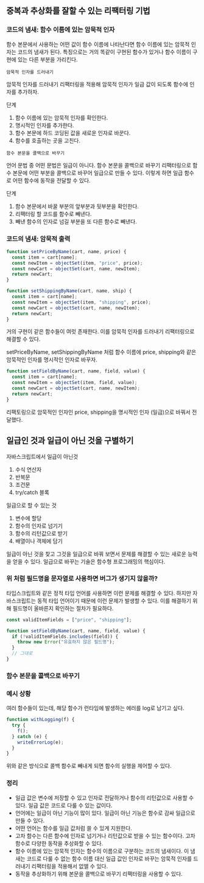 ## 중복과 추상화를 잘할 수 있는 리팩터링 기법

### 코드의 냄새: 함수 이름에 있는 암묵적 인자

함수 본문에서 사용하는 어떤 값이 함수 이름에 나타난다면 함수 이름에 있는 암묵적 인자는 코드의 냄새가 된다.
특징으로는 거의 똑같이 구현된 함수가 있거나 함수 이름이 구현에 있는 다른 부분을 가리킨다.

`암묵적 인자를 드러내기`

암묵적 인자를 드러내기 리팩터링을 적용해 암묵적 인자가 일급 값이 되도록 함수에 인자를 추가하자.

단계

1. 함수 이름에 있는 암묵적 인자를 확인한다.
2. 명시적인 인자를 추가한다.
3. 함수 본문에 하드 코딩된 값을 새로운 인자로 바꾼다.
4. 함수를 호출하는 곳을 고친다.

`함수 본문을 콜백으로 바꾸기`

언어 문법 중 어떤 문법은 일급이 아니다. 함수 본문을 콜백으로 바꾸기 리팩터링으로 함수 본문에 어떤 부분을 콜백으로 바꾸어 일급으로 만들 수 있다. 이렇게 하면 일급 함수로 어떤 함수에 동작을 전달할 수 있다.

단계

1. 함수 본문에서 바꿀 부분의 앞부분과 뒷부분을 확인한다.
2. 리팩터링 할 코드를 함수로 빼낸다.
3. 빼낸 함수의 인자로 넘길 부분을 또 다른 함수로 빼낸다.

### 코드의 냄새: 암묵적 출력

```javascript
function setPriceByName(cart, name, price) {
  const item = cart[name];
  const newItem = objectSet(item, "price", price);
  const newCart = objectSet(cart, name, newItem);
  return newCart;
}

function setShippingByName(cart, name, ship) {
  const item = cart[name];
  const newItem = objectSet(item, "shipping", price);
  const newCart = objectSet(cart, name, newItem);
  return newCart;
}
```

거의 구현이 같은 함수들이 여럿 존재한다. 이를 암묵적 인자를 드러내기 리팩터링으로 해결할 수 있다.

setPriceByName, setShippingByName 처럼 함수 이름에 price, shipping와 같은 암묵적인 인자를 명시적인 인자로 바꾸자.

```javascript
function setFieldByName(cart, name, field, value) {
  const item = cart[name];
  const newItem = objectSet(item, field, value);
  const newCart = objectSet(cart, name, newItem);
  return newCart;
}
```

리팩토링으로 암묵적인 인자인 price, shipping을 명시적인 인자 (일급)으로 바꿔서 전달했다.

## 일급인 것과 일급이 아닌 것을 구별하기

자바스크립트에서 일급이 아닌것

1. 수식 연산자
2. 반복문
3. 조건문
4. try/catch 블록

일급으로 할 수 있는 것

1. 변수에 할당
2. 함수의 인자로 넘기기
3. 함수의 리턴값으로 받기
4. 배열이나 객체에 담기

일급이 아닌 것을 찾고 그것을 일급으로 바꿔 보면서 문제를 해결할 수 있는 새로운 능력을 얻을 수 있다. 일급으로 바꾸는 기술은 함수형 프로그래밍의 핵심이다.

### 위 처럼 필드명을 문자열로 사용하면 버그가 생기지 않을까?

타입스크립트와 같은 정적 타입 언어를 사용하면 이런 문제를 해결할 수 있다. 하지만 자바스크립트는 동적 타입 언어이기 때문에 이런 문제가 발생할 수 있다. 이를 해결하기 위해 필드명이 올바른지 확인하는 절차가 필요하다.

```javascript
const validItemFields = ["price", "shipping"];

function setFieldByName(cart, name, field, value) {
  if (!validItemFields.includes(field)) {
    throw new Error("유효하지 않은 필드명");
  }
  // 그대로
}
```

### 함수 본문을 콜백으로 바꾸기

### 예시 상황

여러 함수들이 있는데, 해당 함수가 런타임에 발생하는 에러를 log로 남기고 싶다.

```javascript
function withLogging(f) {
  try {
    f();
  } catch (e) {
    writeErrorLog(e);
  }
}
```

위와 같은 방식으로 콜백 함수로 빼내게 되면 함수의 실행을 제어할 수 있다.

### 정리

- 일급 값은 변수에 저장할 수 있고 인자로 전달하거나 함수의 리턴값으로 사용할 수 있다. 일급 값은 코드로 다룰 수 있는 값이다.
- 언어에는 일급이 아닌 기능이 많이 있다. 일급이 아닌 기능은 함수로 감싸 일급으로 만들 수 있다.
- 어떤 언어는 함수를 일급 값처럼 쓸 수 있게 지원한다.
- 고차 함수는 다른 함수에 인자로 넘기거나 리턴값으로 받을 수 있는 함수이다. 고차 함수로 다양한 동작을 추상화할 수 있다.
- 함수 이름에 있는 암묵적 인자는 함수의 이름으로 구분하는 코드의 냄새이다. 이 냄새는 코드로 다룰 수 없는 함수 이름 대신 일급 값인 인자로 바꾸는 암묵적 인자를 드러내기 리팩터링을 적용해서 없앨 수 있다.
- 동작을 추상화하기 위해 본문을 콜백으로 바꾸기 리팩터링을 사용할 수 있다.
